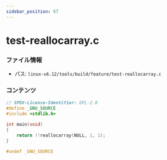 ```yaml
---
sidebar_position: 67
---
```

# test-reallocarray.c

### ファイル情報

- パス: `linux-v6.12/tools/build/feature/test-reallocarray.c`

### コンテンツ

```c
// SPDX-License-Identifier: GPL-2.0
#define _GNU_SOURCE
#include <stdlib.h>

int main(void)
{
	return !!reallocarray(NULL, 1, 1);
}

#undef _GNU_SOURCE

```
